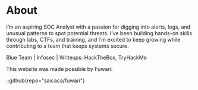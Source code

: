 # About

I’m an aspiring SOC Analyst with a passion for digging into alerts, logs, and unusual patterns to spot potential threats. I’ve been building hands-on skills through labs, CTFs, and training, and I’m excited to keep growing while contributing to a team that keeps systems secure.

Blue Team | Infosec | Writeups: HackTheBox, TryHackMe

This website was made possible by Fuwari:

::github{repo="saicaca/fuwari"}

